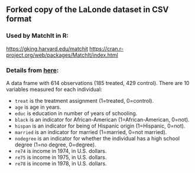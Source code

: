 ## Forked copy of the LaLonde dataset in CSV format

### Used by MatchIt in R:
https://gking.harvard.edu/matchit 
https://cran.r-project.org/web/packages/MatchIt/index.html

### Details from [here](https://rdrr.io/cran/MatchIt/man/lalonde.html):
A data frame with 614 observations (185 treated, 429 control). 
There are 10 variables measured for each individual: 
- `treat` is the treatment assignment (1=treated, 0=control). 
- `age` is age in years. 
- `educ` is education in number of years of schooling. 
- `black` is an indicator for African-American (1=African-American, 0=not). 
- `hispan` is an indicator for being of Hispanic origin (1=Hispanic, 0=not). 
- `married` is an indicator for married (1=married, 0=not married). 
- `nodegree` is an indicator for whether the individual has a high school degree (1=no degree, 0=degree). 
- `re74` is income in 1974, in U.S. dollars. 
- `re75` is income in 1975, in U.S. dollars. 
- `re78` is income in 1978, in U.S. dollars.
